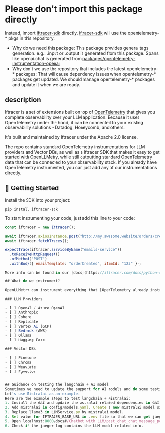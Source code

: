# Please don't import this package directly
Instead, import [iftracer-sdk](https://github.com/insightfinder/iftracer-sdk) directly. [iftracer-sdk](https://github.com/insightfinder/iftracer-sdk) will use the opentelemetry-* pkgs in this repository.

* Why do we need this package: This package provides general tags generation. e.g.: .input or .output is generated from this package. Spans like openai.chat is generated from [packages/opentelemetry-instrumentation-openai](packages/opentelemetry-instrumentation-openai)
* Why don't we use the repository that includes the latest opentelemetry-* packages: That will cause dependency issues when opentelemetry-* packages get updated. We should manage opentelemetry-* packages and update it when we are ready.

## description
Iftracer is a set of extensions built on top of [OpenTelemetry](https://opentelemetry.io/) that gives you complete observability over your LLM application. Because it uses OpenTelemetry under the hood, it can be connected to your existing observability solutions - Datadog, Honeycomb, and others.

It's built and maintained by Iftracer under the Apache 2.0 license.

The repo contains standard OpenTelemetry instrumentations for LLM providers and Vector DBs, as well as a Iftracer SDK that makes it easy to get started with OpenLLMetry, while still outputting standard OpenTelemetry data that can be connected to your observability stack.
If you already have OpenTelemetry instrumented, you can just add any of our instrumentations directly.

## 🚀 Getting Started

Install the SDK into your project:

```python
pip install iftracer-sdk
```

To start instrumenting your code, just add this line to your code:

```js
const iftracer = new Iftracer();

await iftracer.axiosInstance.post("http://my.awesome.website/orders/create");
await iftracer.fetchTraces();

expectTrace(iftracer.serviceByName("emails-service"))
  .toReceiveHttpRequest()
  .ofMethod("POST")
  .withBody({ emailTemplate: "orderCreated", itemId: "123" });

More info can be found in our [docs](https://iftracer.com/docs/python-sdk/getting-started).

## What do we instrument?

OpenLLMetry can instrument everything that [OpenTelemetry already instruments](https://github.com/open-telemetry/opentelemetry-python-contrib/tree/main/instrumentation) - so things like your DB, API calls, and more. On top of that, we built a set of custom extensions that instrument things like your calls to OpenAI or Anthropic, or your Vector DB like Pinecone, Chroma, or Weaviate.

### LLM Providers

- [ ] OpenAI / Azure OpenAI
- [ ] Anthropic
- [ ] Cohere
- [ ] Replicate
- [ ] Vertex AI (GCP)
- [ ] Bedrock (AWS)
- [ ] Ollama
- [ ] Hugging-Face

### Vector DBs

- [ ] Pinecone
- [ ] Chroma
- [ ] Weaviate
- [ ] Pgvector


## Guidance on testing the langchain + AI model
Sometimes we need to update the support for AI models and do some testings. It's easy to test the standalone AI models but challenging to test the langchain + AI models.
Let's use Mistralai as an example.
Here are the example steps to test langchain + Mistralai:
1. Install the GAI and update the astralai related dependencies in GAI pyproject.toml to the latest. Modify the iftracer-sdk and related dependencies to connect to your changes.
2. Add mistralai in config/models.yaml. Create a new mistralai model similar t the LLMs/llama3.
3. Replace llama3 in LLMService.py by mistralai model.
4. Set value for IFTRACER_BASE_URL in .env file so that we can get jaeger log later. 
5. Open localhost:8000/docs#/Chatbot with LLM/post_chat_chat_message_post. Trigger the API.
6. Check if the jaeger log contains the LLM model related info. 
